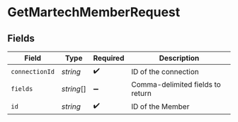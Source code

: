 # GetMartechMemberRequest


## Fields

| Field                            | Type                             | Required                         | Description                      |
| -------------------------------- | -------------------------------- | -------------------------------- | -------------------------------- |
| `connectionId`                   | *string*                         | :heavy_check_mark:               | ID of the connection             |
| `fields`                         | *string*[]                       | :heavy_minus_sign:               | Comma-delimited fields to return |
| `id`                             | *string*                         | :heavy_check_mark:               | ID of the Member                 |